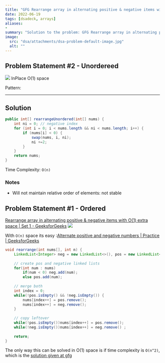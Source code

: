 ```yaml
---
title: "GFG Rearrange array in alternating positive & negative items with O(1) extra space"
date: 2022-06-19
tags: [dsadeck, arrays]
aliases:
- 
summary: "Solution to the problem: GFG Rearrange array in alternating positive & negative items with O(1) extra space"
image:
  src: "dsa/attachments/dsa-problem-default-image.jpg"
  alt: ""
---
```



## Problem Statement #2 - Unordereed

![](https://i.imgur.com/iZ07yoW.png)
InPlace O(1) space

Pattern: 

---

## Solution
``` java
public int[] rearrangeUnordered(int[] nums) {
	int ni = 0; // negative index
	for (int i = 0; i < nums.length && ni < nums.length; i++) {
		if (nums[i] < 0) {
			swap(nums, i, ni);
			ni +=2;
		}
	}
	return nums;
}
```

Time Complexity: `O(n)`

### Notes
- Will not maintain relative order of elements: not stable


## Problem Statement #1 - Ordered
[Rearrange array in alternating positive & negative items with O(1) extra space | Set 1 - GeeksforGeeks](https://www.geeksforgeeks.org/rearrange-array-alternating-positive-negative-items-o1-extra-space/)
![](https://i.imgur.com/dbhQfm9.png)

With `O(n)` space its easy :[Alternate positive and negative numbers | Practice | GeeksforGeeks](https://practice.geeksforgeeks.org/problems/array-of-alternate-ve-and-ve-nos1401/1)
``` java
void rearrange(int nums[], int n) {
	LinkedList<Integer> neg = new LinkedList<>(), pos = new LinkedList<>();
	
	// create pos and negative linked lists
	for(int num : nums)
		if(num < 0) neg.add(num);
		else pos.add(num);
	
	// merge both
	int index = 0;
	while(!pos.isEmpty() && !neg.isEmpty()) {
		nums[index++] = pos.remove();
		nums[index++] = neg.remove();
	}
	
	// copy leftover
	while(!pos.isEmpty())nums[index++] = pos.remove();
	while(!neg.isEmpty())nums[index++] = neg.remove() ;
	
	return;
}
```


The only way this can be solved in O(1) space is if time complexity is `O(n^2)`, which is the [solution given at gfg](https://www.geeksforgeeks.org/rearrange-array-alternating-positive-negative-items-o1-extra-space/)
